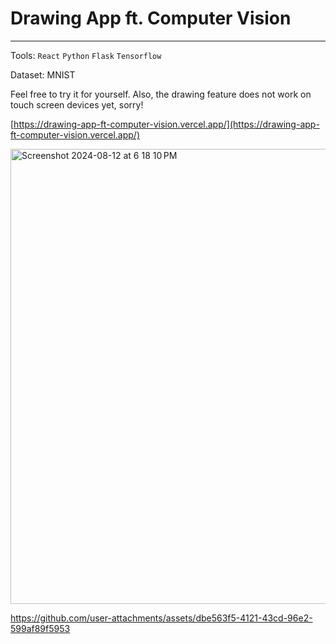# Drawing App ft. Computer Vision
---
Tools: `React` `Python` `Flask` `Tensorflow` 

Dataset: MNIST

Feel free to try it for yourself. Also, the drawing feature does not work on touch screen devices yet, sorry!

[https://drawing-app-ft-computer-vision.vercel.app/](https://drawing-app-ft-computer-vision.vercel.app/)

<img width="728" alt="Screenshot 2024-08-12 at 6 18 10 PM" src="https://github.com/user-attachments/assets/878d1e77-681a-41f0-bf0b-9484fb3fa0e7">


https://github.com/user-attachments/assets/dbe563f5-4121-43cd-96e2-599af89f5953

